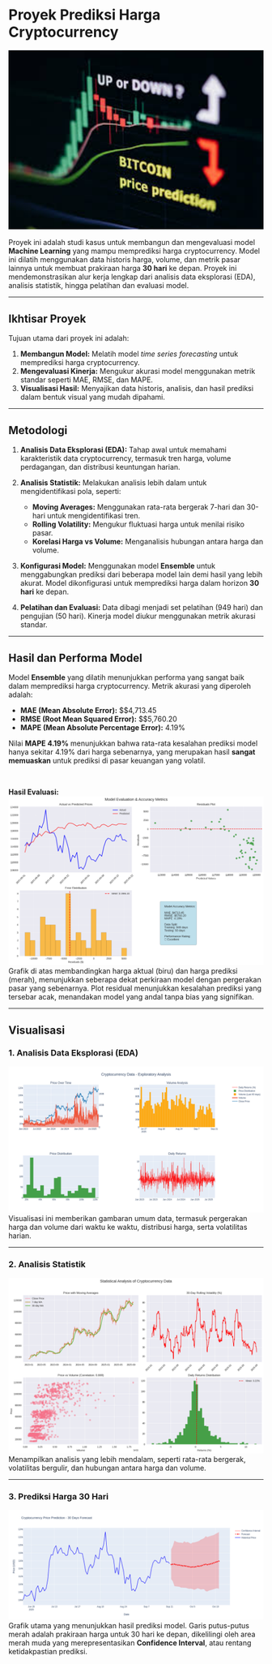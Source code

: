 # Proyek Prediksi Harga Cryptocurrency

<p align="center">
  <img src="https://github.com/ookapratama/ML-Experiments/blob/main/cryptocurrency_price_prediction/screenshot/thumbnail.jpeg" alt="Visualisasi Utama Proyek" width="800"/>
</p>

Proyek ini adalah studi kasus untuk membangun dan mengevaluasi model **Machine Learning** yang mampu memprediksi harga cryptocurrency. Model ini dilatih menggunakan data historis harga, volume, dan metrik pasar lainnya untuk membuat prakiraan harga **30 hari** ke depan. Proyek ini mendemonstrasikan alur kerja lengkap dari analisis data eksplorasi (EDA), analisis statistik, hingga pelatihan dan evaluasi model.

---

## Ikhtisar Proyek

Tujuan utama dari proyek ini adalah:
1.  **Membangun Model:** Melatih model _time series forecasting_ untuk memprediksi harga cryptocurrency.
2.  **Mengevaluasi Kinerja:** Mengukur akurasi model menggunakan metrik standar seperti MAE, RMSE, dan MAPE.
3.  **Visualisasi Hasil:** Menyajikan data historis, analisis, dan hasil prediksi dalam bentuk visual yang mudah dipahami.

---

## Metodologi

1.  **Analisis Data Eksplorasi (EDA):** Tahap awal untuk memahami karakteristik data cryptocurrency, termasuk tren harga, volume perdagangan, dan distribusi keuntungan harian.

2.  **Analisis Statistik:** Melakukan analisis lebih dalam untuk mengidentifikasi pola, seperti:
    * **Moving Averages:** Menggunakan rata-rata bergerak 7-hari dan 30-hari untuk mengidentifikasi tren.
    * **Rolling Volatility:** Mengukur fluktuasi harga untuk menilai risiko pasar.
    * **Korelasi Harga vs Volume:** Menganalisis hubungan antara harga dan volume.

3.  **Konfigurasi Model:** Menggunakan model **Ensemble** untuk menggabungkan prediksi dari beberapa model lain demi hasil yang lebih akurat. Model dikonfigurasi untuk memprediksi harga dalam horizon **30 hari** ke depan.

4.  **Pelatihan dan Evaluasi:** Data dibagi menjadi set pelatihan (949 hari) dan pengujian (50 hari). Kinerja model diukur menggunakan metrik akurasi standar.

---

## Hasil dan Performa Model

Model **Ensemble** yang dilatih menunjukkan performa yang sangat baik dalam memprediksi harga cryptocurrency. Metrik akurasi yang diperoleh adalah:

* **MAE (Mean Absolute Error):** $$4,713.45
* **RMSE (Root Mean Squared Error):** $$5,760.20
* **MAPE (Mean Absolute Percentage Error):** 4.19%

Nilai **MAPE 4.19%** menunjukkan bahwa rata-rata kesalahan prediksi model hanya sekitar 4.19% dari harga sebenarnya, yang merupakan hasil **sangat memuaskan** untuk prediksi di pasar keuangan yang volatil.

<br>

**Hasil Evaluasi:**
![Metrik Akurasi Model](https://github.com/ookapratama/ML-Experiments/blob/main/cryptocurrency_price_prediction/screenshot/eval_acc_metrics.png)
Grafik di atas membandingkan harga aktual (biru) dan harga prediksi (merah), menunjukkan seberapa dekat perkiraan model dengan pergerakan pasar yang sebenarnya. Plot residual menunjukkan kesalahan prediksi yang tersebar acak, menandakan model yang andal tanpa bias yang signifikan.

---

## Visualisasi

### 1. Analisis Data Eksplorasi (EDA)
![EDA Visual](https://github.com/ookapratama/ML-Experiments/blob/main/cryptocurrency_price_prediction/screenshot/eda_visual.png)
Visualisasi ini memberikan gambaran umum data, termasuk pergerakan harga dan volume dari waktu ke waktu, distribusi harga, serta volatilitas harian.

---

### 2. Analisis Statistik
![Statistik Analisis](https://github.com/ookapratama/ML-Experiments/blob/main/cryptocurrency_price_prediction/screenshot/statistic_analysis.png)
Menampilkan analisis yang lebih mendalam, seperti rata-rata bergerak, volatilitas bergulir, dan hubungan antara harga dan volume.

---

### 3. Prediksi Harga 30 Hari
![Prediksi Visual](https://github.com/ookapratama/ML-Experiments/blob/main/cryptocurrency_price_prediction/screenshot/prediction_visual.png)
Grafik utama yang menunjukkan hasil prediksi model. Garis putus-putus merah adalah prakiraan harga untuk 30 hari ke depan, dikelilingi oleh area merah muda yang merepresentasikan **Confidence Interval**, atau rentang ketidakpastian prediksi.